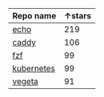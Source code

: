 Repo name| ↑stars  
---|---  
[echo](https://github.com/labstack/echo)| 219  
[caddy](https://github.com/mholt/caddy)| 106  
[fzf](https://github.com/junegunn/fzf)| 99  
[kubernetes](https://github.com/kubernetes/kubernetes)| 99  
[vegeta](https://github.com/tsenart/vegeta)| 91



